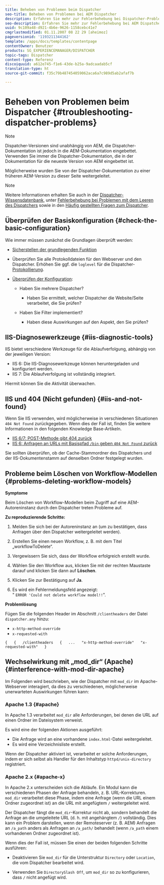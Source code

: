 ```yaml
---
title: Beheben von Problemen beim Dispatcher
seo-title: Beheben von Problemen bei AEM Dispatcher
description: Erfahren Sie mehr zur Fehlerbehebung bei Dispatcher-Problemen.
seo-description: Erfahren Sie mehr zur Fehlerbehebung bei AEM Dispatcher-Problemen.
uuid: 9c109a48-d921-4b6e-9626-1158cebc41e7
cmgrlastmodified: 01.11.2007 08 22 29 [aheimoz]
pageversionid: '1193211344162'
template: /apps/docs/templates/contentpage
contentOwner: Benutzer
products: SG_EXPERIENCEMANAGER/DISPATCHER
topic-tags: Dispatcher
content-type: Referenz
discoiquuid: a612e745-f1e6-43de-b25a-9adcaadab5cf
translation-type: ht
source-git-commit: f35c79b487454059062aca6a7c989d5ab2afaf7b

---
```



# Beheben von Problemen beim Dispatcher {#troubleshooting-dispatcher-problems}

>[!NOTE]
>
>Dispatcher-Versionen sind unabhängig von AEM, die Dispatcher-Dokumentation ist jedoch in die AEM-Dokumentation eingebettet. Verwenden Sie immer die Dispatcher-Dokumentation, die in der Dokumentation für die neueste Version von AEM eingebettet ist.
>
>Möglicherweise wurden Sie von der Dispatcher-Dokumentation zu einer früheren AEM-Version zu dieser Seite weitergeleitet.

>[!NOTE]
>
>Weitere Informationen erhalten Sie auch in der [Dispatcher-Wissensdatenbank](https://helpx.adobe.com/cq/kb/index/dispatcher.html), unter [Fehlerbehebung bei Problemen mit dem Leeren des Dispatchers](https://helpx.adobe.com/adobe-cq/kb/troubleshooter-dispatcher-flushing-issues.html) sowie in den [Häufig gestellten Fragen zum Dispatcher](dispatcher-faq.md).

## Überprüfen der Basiskonfiguration {#check-the-basic-configuration}

Wie immer müssen zunächst die Grundlagen überprüft werden:

* [Sicherstellen der grundlegenden Funktion](#ConfirmBasicOperation)
* Überprüfen Sie alle Protokolldateien für den Webserver und den Dispatcher. Erhöhen Sie ggf. die `loglevel` für die Dispatcher-[Protokollierung](#Logging).

* [Überprüfen der Konfiguration](#ConfiguringtheDispatcher):

   * Haben Sie mehrere Dispatcher?

      * Haben Sie ermittelt, welcher Dispatcher die Website/Seite verarbeitet, die Sie prüfen?
   * Haben Sie Filter implementiert?

      * Haben diese Auswirkungen auf den Aspekt, den Sie prüfen?


## IIS-Diagnosewerkzeuge  {#iis-diagnostic-tools}

IIS bietet verschiedene Werkzeuge für die Ablaufverfolgung, abhängig von der jeweiligen Version:

* IIS 6: Die IIS-Diagnosewerkzeuge können heruntergeladen und konfiguriert werden.
* IIS 7: Die Ablaufverfolgung ist vollständig integriert.

Hiermit können Sie die Aktivität überwachen.

## IIS und 404 (Nicht gefunden)  {#iis-and-not-found}

Wenn Sie IIS verwenden, wird möglicherweise in verschiedenen Situationen `404 Not Found` zurückgegeben. Wenn dies der Fall ist, finden Sie weitere Informationen in den folgenden Knowledge Base-Artikeln. 

* [IIS 6/7: POST-Methode gibt 404 zurück]( https://helpx.adobe.com/dispatcher/kb/IIS6IsapiFilters.html)
* [IIS 6: Anfragen an URLs mit Basispfad `/bin` geben `404 Not Found` zurück ](https://helpx.adobe.com/dispatcher/kb/RequestsToBinDirectoryFailInIIS6.html)

Sie sollten überprüfen, ob der Cache-Stammordner des Dispatchers und der IIS-Dokumentenstamm auf denselben Ordner festgelegt wurden.

## Probleme beim Löschen von Workflow-Modellen {#problems-deleting-workflow-models}

**Symptome** 

Beim Löschen von Workflow-Modellen beim Zugriff auf eine AEM-Autoreninstanz durch den Dispatcher treten Probleme auf.

**Zu reproduzierende Schritte:**

1. Melden Sie sich bei der Autoreninstanz an (um zu bestätigen, dass Anfragen über den Dispatcher weitergeleitet werden).
1. Erstellen Sie einen neuen Workflow, z. B. mit dem Titel „workflowToDelete“.
1. Vergewissern Sie sich, dass der Workflow erfolgreich erstellt wurde.
1. Wählen Sie den Workflow aus, klicken Sie mit der rechten Maustaste darauf und klicken Sie dann auf **Löschen**.

1. Klicken Sie zur Bestätigung auf **Ja**.
1. Es wird ein Fehlermeldungsfeld angezeigt:\
   &quot; `ERROR 'Could not delete workflow model!!`&quot;.

**Problemlösung**

Fügen Sie die folgenden Header im Abschnitt `/clientheaders` der Datei `dispatcher.any` hinzu:

* `x-http-method-override`
* `x-requested-with`

`{  
{  
/clientheaders  
{  
...  
"x-http-method-override"  
"x-requested-with"  
}`

## Wechselwirkung mit „mod_dir“ (Apache) {#interference-with-mod-dir-apache}

Im Folgenden wird beschrieben, wie der Dispatcher mit `mod_dir` im Apache-Webserver interagiert, da dies zu verschiedenen, möglicherweise unerwarteten Auswirkungen führen kann:

### Apache 1.3 {#apache}

In Apache 1.3 verarbeitet `mod_dir` alle Anforderungen, bei denen die URL auf einen Ordner im Dateisystem verweist.

Es wird eine der folgenden Aktionen ausgeführt:

* Die Anfrage wird an eine vorhandene `index.html`-Datei weitergeleitet.
* Es wird eine Verzeichnisliste erstellt.

Wenn der Dispatcher aktiviert ist, verarbeitet er solche Anforderungen, indem er sich selbst als Handler für den Inhaltstyp `httpd/unix-directory` registriert.

### Apache 2.x {#apache-x}

In Apache 2.x unterscheiden sich die Abläufe. Ein Modul kann die verschiedenen Phasen der Anfrage behandeln, z. B. URL-Korrekturen. `mod_dir` verarbeitet diese Phase, indem eine Anfrage (wenn die URL einem Ordner zugeordnet ist) an die URL mit angefügtem `/` weitergeleitet wird.

Der Dispatcher fängt die `mod_dir`-Korrektur nicht ab, sondern behandelt die Anfrage an die umgeleitete URL (d. h. mit angehängtem `/`) vollständig. Dies kann ein Problem darstellen, wenn der Remoteserver (z. B. AEM) Anfragen an `/a_path` anders als Anfragen an `/a_path/` behandelt (wenn `/a_path` einem vorhandenen Ordner zugeordnet ist).

Wenn dies der Fall ist, müssen Sie einen der beiden folgenden Schritte ausführen:

* Deaktivieren Sie `mod_dir` für die Unterstruktur `Directory` oder `Location`, die vom Dispatcher bearbeitet wird.

* Verwenden Sie `DirectorySlash Off`, um `mod_dir` so zu konfigurieren, dass `/` nicht angefügt wird.
